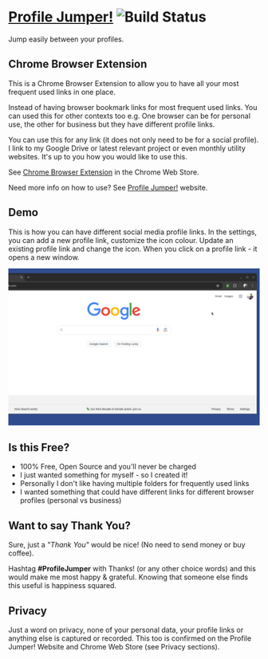 # [Profile Jumper!](https://profilejumper.com?utm_source=github&utm_medium=product&utm_campaign=github-project-extension) ![Build Status](https://github.com/mrupgradable/profile-jumper/actions/workflows/build-and-test.yml/badge.svg?branch=build-and-tag)
Jump easily between your profiles.

## Chrome Browser Extension
This is a Chrome Browser Extension to allow you to have all your most frequent used links in one place.

Instead of having browser bookmark links for most frequent used links.
You can used this for other contexts too e.g. One browser can be for personal use, the other for business but they have different profile links.

You can use this for any link (it does not only need to be for a social profile). I link to my Google Drive or latest relevant project or even monthly utility websites. It's up to you how you would like to use this. 

See [Chrome Browser Extension](https://chromewebstore.google.com/detail/profile-jumper/fgjjcaimpepmohgbbeaooecldlknlkef) in the Chrome Web Store.

Need more info on how to use?
See [Profile Jumper!](https://profilejumper.com?utm_source=github&utm_medium=product&utm_campaign=github-project-extension) website.

## Demo
This is how you can have different social media profile links. 
In the settings, you can add a new profile link, customize the icon colour. 
Update an existing profile link and change the icon. 
When you click on a profile link - it opens a new window.

![Profile Jumper Demo](artwork/demo/profile-jumper-demo.gif)

## Is this Free?
* 100% Free, Open Source and you'll never be charged
* I just wanted something for myself - so I created it!
* Personally I don't like having multiple folders for frequently used links
* I wanted something that could have different links for different browser profiles (personal vs business)

## Want to say Thank You?
Sure, just a _"Thank You"_ would be nice! (No need to send money or buy coffee).

Hashtag **#ProfileJumper** with Thanks! (or any other choice words) and this would make me most happy & grateful. Knowing that someone else finds this useful is happiness squared. 

## Privacy
Just a word on privacy, none of your personal data, your profile links or anything else is captured or recorded.
This too is confirmed on the Profile Jumper! Website and Chrome Web Store (see Privacy sections).
